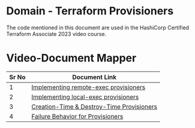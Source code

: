 # Domain  - Terraform Provisioners

The code mentioned in this document are used in the HashiCorp Certified Terraform Associate 2023 video course.


# Video-Document Mapper

| Sr No | Document Link |
| ------ | ------ |
| 1 | [Implementing remote-exec provisioners][PlDa] |
| 2 | [Implementing local-exec provisioners][PlDb] |
| 3 | [Creation-Time & Destroy-Time Provisioners][PlDc] |
| 4 | [Failure Behavior for Provisioners][PlDd] |

[PlDa]: <./remote-exec.md>
[PlDb]: <./local-exec.tf>
[PlDc]: <./provisioner-types.md>
[PlDd]: <./failure-behavior.md>
